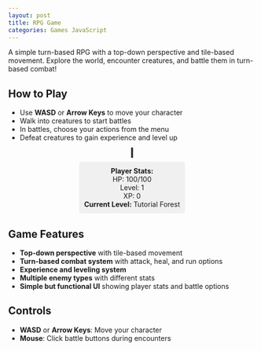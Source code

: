 ```yaml
---
layout: post
title: RPG Game
categories: Games JavaScript
---
```


A simple turn-based RPG with a top-down perspective and tile-based movement. Explore the world, encounter creatures, and battle them in turn-based combat!

## How to Play

- Use **WASD** or **Arrow Keys** to move your character
- Walk into creatures to start battles
- In battles, choose your actions from the menu
- Defeat creatures to gain experience and level up

<div id="game-container" style="width: 100%; max-width: 800px; margin: 0 auto; text-align: center;">
  <canvas id="gameCanvas" width="800" height="600" style="border: 2px solid #333; background: #87CEEB;"></canvas>
  <canvas id="battleCanvas" width="800" height="600" style="border: 2px solid #333; background: #2c1810; display: none;"></canvas>
  <div id="ui-container" style="margin-top: 10px;">
    <div id="stats" style="display: inline-block; margin: 0 20px; padding: 10px; background: #f0f0f0; border-radius: 5px;">
      <strong>Player Stats:</strong><br>
      HP: <span id="player-hp">100</span>/<span id="player-max-hp">100</span><br>
      Level: <span id="player-level">1</span><br>
      XP: <span id="player-xp">0</span><br>
      <strong>Current Level:</strong> <span id="current-level">Tutorial Forest</span>
    </div>
    <div id="battle-ui" style="display: none; margin-top: 10px; padding: 10px; background: #ffebee; border-radius: 5px;">
      <div id="battle-text" style="margin-bottom: 10px;"></div>
      <button id="attack-btn" onclick="attack()">Attack</button>
      <button id="heal-btn" onclick="heal()">Heal</button>
      <button id="run-btn" onclick="run()">Run</button>
    </div>
  </div>
</div>

<script>
// Sprite system
const sprites = {
  player: null,
  goblin: null,
  spider: null,
  troll: null,
  grass: null,
  water: null,
  mountain: null
};

// Load all sprites
function loadSprites() {
  return new Promise((resolve) => {
    let loadedCount = 0;
    const totalSprites = 7;
    
    function onSpriteLoad() {
      loadedCount++;
      console.log(`Loaded sprite ${loadedCount}/${totalSprites}`);
      if (loadedCount === totalSprites) {
        console.log('All sprites loaded successfully!');
        resolve();
      }
    }
    
    function onSpriteError(spriteName) {
      console.error(`Failed to load sprite: ${spriteName}`);
      loadedCount++;
      if (loadedCount === totalSprites) {
        console.log('All sprites processed (some failed to load)');
        resolve();
      }
    }
    
    // Create sprite images
    sprites.player = new Image();
    sprites.player.onload = onSpriteLoad;
    sprites.player.onerror = () => onSpriteError('player');
    sprites.player.src = '{{ site.baseurl }}/assets/images/game-assets/Player.png';
    
    sprites.goblin = new Image();
    sprites.goblin.onload = onSpriteLoad;
    sprites.goblin.onerror = () => onSpriteError('goblin');
    sprites.goblin.src = '{{ site.baseurl }}/assets/images/game-assets/Goblin1.png';
    
    sprites.spider = new Image();
    sprites.spider.onload = onSpriteLoad;
    sprites.spider.onerror = () => onSpriteError('orc');
    sprites.spider.src = '{{ site.baseurl }}/assets/images/game-assets/Spider.png';
    
    sprites.troll = new Image();
    sprites.troll.onload = onSpriteLoad;
    sprites.troll.onerror = () => onSpriteError('troll');
    sprites.troll.src = 'data:image/svg+xml;base64,' + btoa(`
      <svg width="30" height="30" xmlns="http://www.w3.org/2000/svg">
        <circle cx="15" cy="15" r="12" fill="#556B2F" stroke="#333" stroke-width="2"/>
        <circle cx="12" cy="12" r="2" fill="#FFD700"/>
        <circle cx="18" cy="12" r="2" fill="#FFD700"/>
        <path d="M 12 18 Q 15 20 18 18" stroke="#FFD700" stroke-width="2" fill="none"/>
        <rect x="13" y="22" width="4" height="6" fill="#8B7355"/>
        <polygon points="15,6 12,10 18,10" fill="#4B0082"/>
      </svg>
    `);
    
    sprites.grass = new Image();
    sprites.grass.onload = onSpriteLoad;
    sprites.grass.onerror = () => onSpriteError('grass');
    sprites.grass.src = 'data:image/svg+xml;base64,' + btoa(`
      <svg width="30" height="30" xmlns="http://www.w3.org/2000/svg">
        <rect width="30" height="30" fill="#90EE90"/>
        <circle cx="8" cy="8" r="1" fill="#228B22"/>
        <circle cx="22" cy="12" r="1" fill="#228B22"/>
        <circle cx="15" cy="20" r="1" fill="#228B22"/>
        <circle cx="5" cy="18" r="1" fill="#228B22"/>
        <circle cx="25" cy="6" r="1" fill="#228B22"/>
      </svg>
    `);
    
    sprites.water = new Image();
    sprites.water.onload = onSpriteLoad;
    sprites.water.onerror = () => onSpriteError('water');
    sprites.water.src = 'data:image/svg+xml;base64,' + btoa(`
      <svg width="30" height="30" xmlns="http://www.w3.org/2000/svg">
        <rect width="30" height="30" fill="#4682B4"/>
        <path d="M 0 10 Q 7.5 5 15 10 Q 22.5 15 30 10" stroke="#87CEEB" stroke-width="2" fill="none"/>
        <path d="M 0 20 Q 7.5 15 15 20 Q 22.5 25 30 20" stroke="#87CEEB" stroke-width="2" fill="none"/>
      </svg>
    `);
    
    sprites.mountain = new Image();
    sprites.mountain.onload = onSpriteLoad;
    sprites.mountain.onerror = () => onSpriteError('mountain');
    sprites.mountain.src = 'data:image/svg+xml;base64,' + btoa(`
      <svg width="30" height="30" xmlns="http://www.w3.org/2000/svg">
        <rect width="30" height="30" fill="#8B4513"/>
        <polygon points="0,30 15,10 30,30" fill="#A0522D"/>
        <polygon points="5,30 15,15 25,30" fill="#CD853F"/>
      </svg>
    `);
  });
}

// Game state
const gameState = {
  player: {
    x: 5,
    y: 5,
    hp: 100,
    maxHp: 100,
    level: 1,
    xp: 0,
    attack: 15,
    defense: 10
  },
  creatures: [
    { x: 8, y: 8, hp: 50, maxHp: 50, attack: 10, defense: 5, name: "Goblin", xpReward: 20, type: "goblin" },
    { x: 12, y: 12, hp: 80, maxHp: 80, attack: 15, defense: 8, name: "Spider", xpReward: 35, type: "spider" },
    { x: 15, y: 6, hp: 60, maxHp: 60, attack: 12, defense: 6, name: "Troll", xpReward: 25, type: "troll" }
  ],
  inBattle: false,
  currentEnemy: null,
  map: [],
  currentLevel: 0
};

// Level system
const LEVELS = [
  {
    name: "Tutorial Forest",
    playerStart: { x: 2, y: 2 },
    map: [
      "WWWWWWWWWWWWWWWWWWWW",
      "WGGGGGGGGGGGGGGGGGGW",
      "WGGGGGGGGGGGGGGGGGGW",
      "WGGGGGGGGGGGGGGGGGGW",
      "WGGGGGGGGGGGGGGGGGGW",
      "WGGGGGGGGGGGGGGGGGGW",
      "WGGGGGGGGGGGGGGGGGGW",
      "WGGGGGGGGGGGGGGGGGGW",
      "WGGGGGGGGGGGGGGGGGGW",
      "WGGGGGGGGGGGGGGGGGGW",
      "WGGGGGGGGGGGGGGGGGGW",
      "WGGGGGGGGGGGGGGGGGGW",
      "WGGGGGGGGGGGGGGGGGGW",
      "WGGGGGGGGGGGGGGGGGGW",
      "WGGGGGGGGGGGGGGGGGGW",
      "WGGGGGGGGGGGGGGGGGGW",
      "WGGGGGGGGGGGGGGGGGGW",
      "WGGGGGGGGGGGGGGGGGGW",
      "WGGGGGGGGGGGGGGGGGGW",
      "WWWWWWWWWWWWWWWWWWWW"
    ],
    creatures: [
      { x: 5, y: 5, hp: 30, maxHp: 30, attack: 8, defense: 3, name: "Baby Goblin", xpReward: 15, type: "goblin" },
      { x: 8, y: 8, hp: 40, maxHp: 40, attack: 10, defense: 4, name: "Young Spider", xpReward: 20, type: "spider" }
    ],
    objectives: ["Defeat all enemies", "Reach level 2"],
    completed: false
  },
  {
    name: "Spider Cave",
    playerStart: { x: 1, y: 10 },
    map: [
      "WWWWWWWWWWWWWWWWWWWW",
      "WGGGGGGGGGGGGGGGGGGW",
      "WGGGGGGGGGGGGGGGGGGW",
      "WGGGGGGGGGGGGGGGGGGW",
      "WGGGGGGGGGGGGGGGGGGW",
      "WGGGGGGGGGGGGGGGGGGW",
      "WGGGGGGGGGGGGGGGGGGW",
      "WGGGGGGGGGGGGGGGGGGW",
      "WGGGGGGGGGGGGGGGGGGW",
      "WGGGGGGGGGGGGGGGGGGW",
      "WGGGGGGGGGGGGGGGGGGW",
      "WGGGGGGGGGGGGGGGGGGW",
      "WGGGGGGGGGGGGGGGGGGW",
      "WGGGGGGGGGGGGGGGGGGW",
      "WGGGGGGGGGGGGGGGGGGW",
      "WGGGGGGGGGGGGGGGGGGW",
      "WGGGGGGGGGGGGGGGGGGW",
      "WGGGGGGGGGGGGGGGGGGW",
      "WGGGGGGGGGGGGGGGGGGW",
      "WWWWWWWWWWWWWWWWWWWW"
    ],
    creatures: [
      { x: 5, y: 5, hp: 60, maxHp: 60, attack: 12, defense: 6, name: "Cave Spider", xpReward: 30, type: "spider" },
      { x: 10, y: 10, hp: 70, maxHp: 70, attack: 14, defense: 7, name: "Poison Spider", xpReward: 35, type: "spider" },
      { x: 15, y: 15, hp: 80, maxHp: 80, attack: 16, defense: 8, name: "Spider Queen", xpReward: 50, type: "spider" }
    ],
    objectives: ["Defeat the Spider Queen", "Survive with at least 50% HP"],
    completed: false
  },
  {
    name: "Troll Mountain",
    playerStart: { x: 1, y: 1 },
    map: [
      "WWWWWWWWWWWWWWWWWWWW",
      "WGGGGGGGGGGGGGGGGGGW",
      "WGGGGGGGGGGGGGGGGGGW",
      "WGGGGGGGGGGGGGGGGGGW",
      "WGGGGGGGGGGGGGGGGGGW",
      "WGGGGGGGGGGGGGGGGGGW",
      "WGGGGGGGGGGGGGGGGGGW",
      "WGGGGGGGGGGGGGGGGGGW",
      "WGGGGGGGGGGGGGGGGGGW",
      "WGGGGGGGGGGGGGGGGGGW",
      "WGGGGGGGGGGGGGGGGGGW",
      "WGGGGGGGGGGGGGGGGGGW",
      "WGGGGGGGGGGGGGGGGGGW",
      "WGGGGGGGGGGGGGGGGGGW",
      "WGGGGGGGGGGGGGGGGGGW",
      "WGGGGGGGGGGGGGGGGGGW",
      "WGGGGGGGGGGGGGGGGGGW",
      "WGGGGGGGGGGGGGGGGGGW",
      "WGGGGGGGGGGGGGGGGGGW",
      "WWWWWWWWWWWWWWWWWWWW"
    ],
    creatures: [
      { x: 8, y: 8, hp: 100, maxHp: 100, attack: 18, defense: 10, name: "Mountain Troll", xpReward: 60, type: "troll" },
      { x: 12, y: 12, hp: 120, maxHp: 120, attack: 20, defense: 12, name: "Troll Chief", xpReward: 80, type: "troll" }
    ],
    objectives: ["Defeat the Troll Chief", "Reach level 5"],
    completed: false
  },
  {
    name: "Water Maze",
    playerStart: { x: 1, y: 10 },
    map: [
      "WWWWWWWWWWWWWWWWWWWW",
      "WGGGGGGGGGGGGGGGGGGW",
      "WGGGGGGGGGGGGGGGGGGW",
      "WGGGGGGGGGGGGGGGGGGW",
      "WGGGGGGGGGGGGGGGGGGW",
      "WGGGGGGGGGGGGGGGGGGW",
      "WGGGGGGGGGGGGGGGGGGW",
      "WGGGGGGGGGGGGGGGGGGW",
      "WGGGGGGGGGGGGGGGGGGW",
      "WGGGGGGGGGGGGGGGGGGW",
      "WGGGGGGGGGGGGGGGGGGW",
      "WGGGGGGGGGGGGGGGGGGW",
      "WGGGGGGGGGGGGGGGGGGW",
      "WGGGGGGGGGGGGGGGGGGW",
      "WGGGGGGGGGGGGGGGGGGW",
      "WGGGGGGGGGGGGGGGGGGW",
      "WGGGGGGGGGGGGGGGGGGW",
      "WGGGGGGGGGGGGGGGGGGW",
      "WGGGGGGGGGGGGGGGGGGW",
      "WWWWWWWWWWWWWWWWWWWW"
    ],
    creatures: [
      { x: 5, y: 5, hp: 80, maxHp: 80, attack: 15, defense: 8, name: "Water Serpent", xpReward: 45, type: "spider" },
      { x: 15, y: 15, hp: 90, maxHp: 90, attack: 17, defense: 9, name: "Deep Sea Monster", xpReward: 55, type: "troll" }
    ],
    objectives: ["Navigate the maze", "Defeat all water creatures"],
    completed: false
  },
  {
    name: "Goblin Fortress",
    playerStart: { x: 2, y: 18 },
    map: [
      "WWWWWWWWWWWWWWWWWWWW",
      "WGGGGGGGGGGGGGGGGGGW",
      "WGGGGGGGGGGGGGGGGGGW",
      "WGGGGGGGGGGGGGGGGGGW",
      "WGGGGGGGGGGGGGGGGGGW",
      "WGGGGGGGGGGGGGGGGGGW",
      "WGGGGGGGGGGGGGGGGGGW",
      "WGGGGGGGGGGGGGGGGGGW",
      "WGGGGGGGGGGGGGGGGGGW",
      "WGGGGGGGGGGGGGGGGGGW",
      "WGGGGGGGGGGGGGGGGGGW",
      "WGGGGGGGGGGGGGGGGGGW",
      "WGGGGGGGGGGGGGGGGGGW",
      "WGGGGGGGGGGGGGGGGGGW",
      "WGGGGGGGGGGGGGGGGGGW",
      "WGGGGGGGGGGGGGGGGGGW",
      "WGGGGGGGGGGGGGGGGGGW",
      "WGGGGGGGGGGGGGGGGGGW",
      "WGGGGGGGGGGGGGGGGGGW",
      "WWWWWWWWWWWWWWWWWWWW"
    ],
    creatures: [
      { x: 10, y: 5, hp: 70, maxHp: 70, attack: 14, defense: 7, name: "Goblin Guard", xpReward: 30, type: "goblin" },
      { x: 8, y: 8, hp: 75, maxHp: 75, attack: 15, defense: 8, name: "Goblin Archer", xpReward: 35, type: "goblin" },
      { x: 12, y: 12, hp: 100, maxHp: 100, attack: 18, defense: 10, name: "Goblin Chief", xpReward: 60, type: "goblin" }
    ],
    objectives: ["Defeat the Goblin Chief", "Clear the fortress"],
    completed: false
  }
];

// Tile types
const TILES = {
  GRASS: 0,
  WATER: 1,
  MOUNTAIN: 2
};

// Colors for tiles
const TILE_COLORS = {
  [TILES.GRASS]: '#90EE90',
  [TILES.WATER]: '#4682B4',
  [TILES.MOUNTAIN]: '#8B4513'
};

// Level management functions
function loadLevel(levelIndex) {
  if (levelIndex >= LEVELS.length) {
    console.log('All levels completed!');
    return false;
  }
  
  const level = LEVELS[levelIndex];
  gameState.currentLevel = levelIndex;
  
  // Set player position
  gameState.player.x = level.playerStart.x;
  gameState.player.y = level.playerStart.y;
  
  // Load map from level data
  gameState.map = [];
  for (let y = 0; y < level.map.length; y++) {
    gameState.map[y] = [];
    for (let x = 0; x < level.map[y].length; x++) {
      const tile = level.map[y][x];
      switch(tile) {
        case 'G':
          gameState.map[y][x] = TILES.GRASS;
          break;
        case 'W':
          gameState.map[y][x] = TILES.WATER;
          break;
        case 'M':
          gameState.map[y][x] = TILES.MOUNTAIN;
          break;
        default:
          gameState.map[y][x] = TILES.GRASS;
      }
    }
  }
  
  // Load creatures from level data
  gameState.creatures = level.creatures.map(creature => ({...creature}));
  
  console.log(`Loaded level: ${level.name}`);
  return true;
}

function checkLevelCompletion() {
  const level = LEVELS[gameState.currentLevel];
  if (!level) return;
  
  // Check if all creatures are defeated
  const allCreaturesDefeated = gameState.creatures.every(creature => creature.hp <= 0);
  
  if (allCreaturesDefeated && !level.completed) {
    level.completed = true;
    console.log(`Level ${level.name} completed!`);
    
    // Show level completion message
    setTimeout(() => {
      alert(`Level ${level.name} completed!\nObjectives:\n${level.objectives.join('\n')}`);
      
      // Load next level
      if (loadLevel(gameState.currentLevel + 1)) {
        updateStats();
      }
    }, 1000);
  }
}

// Initialize map (now uses level system)
function initMap() {
  loadLevel(0); // Start with first level
}

// Canvas setup
const canvas = document.getElementById('gameCanvas');
const ctx = canvas.getContext('2d');
const battleCanvas = document.getElementById('battleCanvas');
const battleCtx = battleCanvas.getContext('2d');
const TILE_SIZE = 30;

// Draw functions
function drawMap() {
  for (let y = 0; y < gameState.map.length; y++) {
    for (let x = 0; x < gameState.map[y].length; x++) {
      const tile = gameState.map[y][x];
      let sprite;
      
      switch(tile) {
        case TILES.GRASS:
          sprite = sprites.grass;
          break;
        case TILES.WATER:
          sprite = sprites.water;
          break;
        case TILES.MOUNTAIN:
          sprite = sprites.mountain;
          break;
        default:
          sprite = sprites.grass;
      }
      
      if (sprite && sprite.complete) {
        ctx.drawImage(sprite, x * TILE_SIZE, y * TILE_SIZE, TILE_SIZE, TILE_SIZE);
      } else {
        // Fallback: draw colored tiles
        ctx.fillStyle = TILE_COLORS[tile];
        ctx.fillRect(x * TILE_SIZE, y * TILE_SIZE, TILE_SIZE, TILE_SIZE);
        
        // Add some texture
        ctx.strokeStyle = '#666';
        ctx.lineWidth = 1;
        ctx.strokeRect(x * TILE_SIZE, y * TILE_SIZE, TILE_SIZE, TILE_SIZE);
      }
    }
  }
}

function drawPlayer() {
  if (sprites.player && sprites.player.complete) {
    ctx.drawImage(
      sprites.player,
      gameState.player.x * TILE_SIZE,
      gameState.player.y * TILE_SIZE,
      TILE_SIZE,
      TILE_SIZE
    );
  } else {
    // Fallback: draw simple player
    ctx.fillStyle = '#FF6B6B';
    ctx.fillRect(
      gameState.player.x * TILE_SIZE + 5,
      gameState.player.y * TILE_SIZE + 5,
      TILE_SIZE - 10,
      TILE_SIZE - 10
    );
    
    // Player eyes
    ctx.fillStyle = '#000';
    ctx.fillRect(
      gameState.player.x * TILE_SIZE + 8,
      gameState.player.y * TILE_SIZE + 8,
      3,
      3
    );
    ctx.fillRect(
      gameState.player.x * TILE_SIZE + 19,
      gameState.player.y * TILE_SIZE + 8,
      3,
      3
    );
  }
}

function drawCreatures() {
  gameState.creatures.forEach(creature => {
    if (creature.hp > 0) {
      if (sprites[creature.type] && sprites[creature.type].complete) {
        ctx.drawImage(
          sprites[creature.type],
          creature.x * TILE_SIZE,
          creature.y * TILE_SIZE,
          TILE_SIZE,
          TILE_SIZE
        );
      } else {
        // Fallback: draw simple creature
        ctx.fillStyle = '#8B0000';
        ctx.fillRect(
          creature.x * TILE_SIZE + 5,
          creature.y * TILE_SIZE + 5,
          TILE_SIZE - 10,
          TILE_SIZE - 10
        );
        
        // Creature eyes
        ctx.fillStyle = '#FFD700';
        ctx.fillRect(
          creature.x * TILE_SIZE + 8,
          creature.y * TILE_SIZE + 8,
          3,
          3
        );
        ctx.fillRect(
          creature.x * TILE_SIZE + 19,
          creature.y * TILE_SIZE + 8,
          3,
          3
        );
      }
    }
  });
}

function drawBattleScreen() {
  // Clear battle canvas
  battleCtx.fillStyle = '#2c1810';
  battleCtx.fillRect(0, 0, battleCanvas.width, battleCanvas.height);
  
  // Draw enemy sprite blown up
  if (gameState.currentEnemy && sprites[gameState.currentEnemy.type] && sprites[gameState.currentEnemy.type].complete) {
    const enemySprite = sprites[gameState.currentEnemy.type];
    const scale = 8; // Make enemy 8x bigger
    const enemyWidth = TILE_SIZE * scale;
    const enemyHeight = TILE_SIZE * scale;
    const x = (battleCanvas.width - enemyWidth) / 2;
    const y = (battleCanvas.height - enemyHeight) / 2 - 50; // Slightly above center
    
    // Draw enemy
    battleCtx.drawImage(enemySprite, x, y, enemyWidth, enemyHeight);
    
    // Add some battle effects
    battleCtx.fillStyle = 'rgba(255, 0, 0, 0.1)';
    battleCtx.fillRect(0, 0, battleCanvas.width, battleCanvas.height);
  } else {
    // Fallback: draw simple enemy
    const scale = 8;
    const enemyWidth = TILE_SIZE * scale;
    const enemyHeight = TILE_SIZE * scale;
    const x = (battleCanvas.width - enemyWidth) / 2;
    const y = (battleCanvas.height - enemyHeight) / 2 - 50;
    
    battleCtx.fillStyle = '#8B0000';
    battleCtx.fillRect(x, y, enemyWidth, enemyHeight);
    
    // Enemy eyes
    battleCtx.fillStyle = '#FFD700';
    battleCtx.fillRect(x + enemyWidth * 0.1, y + enemyHeight * 0.1, enemyWidth * 0.1, enemyHeight * 0.1);
    battleCtx.fillRect(x + enemyWidth * 0.8, y + enemyHeight * 0.1, enemyWidth * 0.1, enemyHeight * 0.1);
  }
  
  // Draw battle UI overlay
  battleCtx.fillStyle = 'rgba(0, 0, 0, 0.7)';
  battleCtx.fillRect(0, battleCanvas.height - 150, battleCanvas.width, 150);
  
  // Draw enemy name and HP
  battleCtx.fillStyle = '#FFFFFF';
  battleCtx.font = '24px Arial';
  battleCtx.textAlign = 'center';
  battleCtx.fillText(gameState.currentEnemy ? gameState.currentEnemy.name : 'Enemy', battleCanvas.width / 2, battleCanvas.height - 120);
  
  // Draw enemy HP bar
  if (gameState.currentEnemy) {
    const hpBarWidth = 300;
    const hpBarHeight = 20;
    const hpBarX = (battleCanvas.width - hpBarWidth) / 2;
    const hpBarY = battleCanvas.height - 100;
    
    // HP bar background
    battleCtx.fillStyle = '#333';
    battleCtx.fillRect(hpBarX, hpBarY, hpBarWidth, hpBarHeight);
    
    // HP bar fill
    const hpPercentage = gameState.currentEnemy.hp / gameState.currentEnemy.maxHp;
    battleCtx.fillStyle = hpPercentage > 0.5 ? '#00FF00' : hpPercentage > 0.25 ? '#FFFF00' : '#FF0000';
    battleCtx.fillRect(hpBarX, hpBarY, hpBarWidth * hpPercentage, hpBarHeight);
    
    // HP text
    battleCtx.fillStyle = '#FFFFFF';
    battleCtx.font = '16px Arial';
    battleCtx.fillText(`${gameState.currentEnemy.hp}/${gameState.currentEnemy.maxHp}`, battleCanvas.width / 2, battleCanvas.height - 80);
  }
}

function drawUI() {
  // Draw camera offset to center on player
  const cameraX = Math.max(0, Math.min(gameState.player.x - 10, gameState.map[0].length - 20));
  const cameraY = Math.max(0, Math.min(gameState.player.y - 8, gameState.map.length - 16));
  
  ctx.save();
  ctx.translate(-cameraX * TILE_SIZE, -cameraY * TILE_SIZE);
  
  drawMap();
  drawCreatures();
  drawPlayer();
  
  ctx.restore();
}

// Movement
function canMoveTo(x, y) {
  if (x < 0 || y < 0 || x >= gameState.map[0].length || y >= gameState.map.length) {
    return false;
  }
  return gameState.map[y][x] !== TILES.MOUNTAIN && gameState.map[y][x] !== TILES.WATER;
}

function movePlayer(dx, dy) {
  if (gameState.inBattle) return;
  
  const newX = gameState.player.x + dx;
  const newY = gameState.player.y + dy;
  
  if (canMoveTo(newX, newY)) {
    gameState.player.x = newX;
    gameState.player.y = newY;
    
    // Check for creature encounters
    checkForEncounters();
  }
}

function checkForEncounters() {
  const creature = gameState.creatures.find(c => 
    c.hp > 0 && c.x === gameState.player.x && c.y === gameState.player.y
  );
  
  if (creature) {
    startBattle(creature);
  }
}

// Battle system
function startBattle(enemy) {
  gameState.inBattle = true;
  gameState.currentEnemy = enemy;
  
  // Show battle canvas and hide game canvas
  canvas.style.display = 'none';
  battleCanvas.style.display = 'block';
  document.getElementById('battle-ui').style.display = 'block';
  document.getElementById('battle-text').textContent = `A wild ${enemy.name} appears!`;
  
  updateStats();
}

function attack() {
  if (!gameState.inBattle || !gameState.currentEnemy) return;
  
  const enemy = gameState.currentEnemy;
  const damage = Math.max(1, gameState.player.attack - enemy.defense);
  enemy.hp = Math.max(0, enemy.hp - damage);
  
  document.getElementById('battle-text').textContent = `You deal ${damage} damage to ${enemy.name}!`;
  
  if (enemy.hp <= 0) {
    endBattle(true);
  } else {
    // Enemy attacks back
    setTimeout(() => {
      enemyAttack();
    }, 1000);
  }
}

function enemyAttack() {
  if (!gameState.inBattle || !gameState.currentEnemy) return;
  
  const enemy = gameState.currentEnemy;
  const damage = Math.max(1, enemy.attack - gameState.player.defense);
  gameState.player.hp = Math.max(0, gameState.player.hp - damage);
  
  document.getElementById('battle-text').textContent = `${enemy.name} deals ${damage} damage to you!`;
  updateStats();
  
  if (gameState.player.hp <= 0) {
    endBattle(false);
  }
}

function heal() {
  if (!gameState.inBattle) return;
  
  const healAmount = 30;
  gameState.player.hp = Math.min(gameState.player.maxHp, gameState.player.hp + healAmount);
  
  document.getElementById('battle-text').textContent = `You heal for ${healAmount} HP!`;
  updateStats();
  
  // Enemy attacks after healing
  setTimeout(() => {
    enemyAttack();
  }, 1000);
}

function run() {
  if (!gameState.inBattle) return;
  
  const success = Math.random() > 0.5;
  if (success) {
    document.getElementById('battle-text').textContent = "You successfully ran away!";
    setTimeout(() => {
      endBattle(false);
    }, 1000);
  } else {
    document.getElementById('battle-text').textContent = "You couldn't escape!";
    setTimeout(() => {
      enemyAttack();
    }, 1000);
  }
}

function endBattle(playerWon) {
  if (playerWon) {
    const xpGained = gameState.currentEnemy.xpReward;
    gameState.player.xp += xpGained;
    
    document.getElementById('battle-text').textContent = 
      `You defeated ${gameState.currentEnemy.name}! Gained ${xpGained} XP!`;
    
    // Check for level up
    const xpNeeded = gameState.player.level * 50;
    if (gameState.player.xp >= xpNeeded) {
      levelUp();
    }
    
    // Check if level is completed
    setTimeout(() => {
      checkLevelCompletion();
    }, 500);
  } else {
    document.getElementById('battle-text').textContent = "You were defeated!";
    // Reset player to level start position
    const level = LEVELS[gameState.currentLevel];
    if (level) {
      gameState.player.x = level.playerStart.x;
      gameState.player.y = level.playerStart.y;
    } else {
      gameState.player.x = 5;
      gameState.player.y = 5;
    }
    gameState.player.hp = gameState.player.maxHp;
  }
  
  setTimeout(() => {
    gameState.inBattle = false;
    gameState.currentEnemy = null;
    
    // Hide battle canvas and show game canvas
    battleCanvas.style.display = 'none';
    canvas.style.display = 'block';
    document.getElementById('battle-ui').style.display = 'none';
    updateStats();
  }, 2000);
}

function levelUp() {
  gameState.player.level++;
  gameState.player.maxHp += 20;
  gameState.player.hp = gameState.player.maxHp;
  gameState.player.attack += 5;
  gameState.player.defense += 3;
  
  document.getElementById('battle-text').textContent += ` Level up! You are now level ${gameState.player.level}!`;
}

function updateStats() {
  document.getElementById('player-hp').textContent = gameState.player.hp;
  document.getElementById('player-max-hp').textContent = gameState.player.maxHp;
  document.getElementById('player-level').textContent = gameState.player.level;
  document.getElementById('player-xp').textContent = gameState.player.xp;
  
  // Update current level display
  const level = LEVELS[gameState.currentLevel];
  if (level) {
    document.getElementById('current-level').textContent = level.name;
  }
}

// Input handling
document.addEventListener('keydown', (e) => {
  switch(e.key.toLowerCase()) {
    case 'w':
    case 'arrowup':
      movePlayer(0, -1);
      break;
    case 's':
    case 'arrowdown':
      movePlayer(0, 1);
      break;
    case 'a':
    case 'arrowleft':
      movePlayer(-1, 0);
      break;
    case 'd':
    case 'arrowright':
      movePlayer(1, 0);
      break;
  }
});

// Game loop
function gameLoop() {
  if (gameState.inBattle) {
    drawBattleScreen();
  } else {
    drawUI();
  }
  requestAnimationFrame(gameLoop);
}

// Initialize and start
async function initGame() {
  await loadSprites();
  initMap();
  updateStats();
  gameLoop();
}

initGame();
</script>

## Game Features

- **Top-down perspective** with tile-based movement
- **Turn-based combat system** with attack, heal, and run options
- **Experience and leveling system**
- **Multiple enemy types** with different stats
- **Simple but functional UI** showing player stats and battle options

## Controls

- **WASD** or **Arrow Keys**: Move your character
- **Mouse**: Click battle buttons during encounters

<!-- The game includes a simple map with grass, water, and mountain tiles. Walk around to find creatures and battle them to gain experience and level up!

## Creating Custom Levels

The game now includes a level system that allows you to create custom predetermined levels. Here's how to create your own levels:

### Level Structure

Each level is defined as an object with the following properties:

```javascript
{
  name: "Level Name",
  playerStart: { x: 2, y: 2 },
  map: [
    "WWWWWWWWWWWWWWWWWWWW",
    "WGGGGGGGGGGGGGGGGGGW",
    "WGGGGGGGGGGGGGGGGGGW",
    // ... more rows
    "WWWWWWWWWWWWWWWWWWWW"
  ],
  creatures: [
    { x: 5, y: 5, hp: 50, maxHp: 50, attack: 10, defense: 5, name: "Enemy Name", xpReward: 20, type: "goblin" }
  ],
  objectives: ["Objective 1", "Objective 2"],
  completed: false
}
```

### Map Tiles

- `G` = Grass (walkable)
- `W` = Water (impassable)
- `M` = Mountain (impassable)

### Creature Types

- `"goblin"` - Uses goblin sprite
- `"spider"` - Uses spider sprite  
- `"troll"` - Uses troll sprite

### Example: Creating a Maze Level

```javascript
{
  name: "Goblin Maze",
  playerStart: { x: 1, y: 1 },
  map: [
    "WWWWWWWWWWWWWWWWWWWW",
    "WGGGGGGGGGGGGGGGGGGW",
    "WGGGGGGGGGGGGGGGGGGW",
    "WGGGGGGGGGGGGGGGGGGW",
    "WGGGGGGGGGGGGGGGGGGW",
    "WGGGGGGGGGGGGGGGGGGW",
    "WGGGGGGGGGGGGGGGGGGW",
    "WGGGGGGGGGGGGGGGGGGW",
    "WGGGGGGGGGGGGGGGGGGW",
    "WGGGGGGGGGGGGGGGGGGW",
    "WGGGGGGGGGGGGGGGGGGW",
    "WGGGGGGGGGGGGGGGGGGW",
    "WGGGGGGGGGGGGGGGGGGW",
    "WGGGGGGGGGGGGGGGGGGW",
    "WGGGGGGGGGGGGGGGGGGW",
    "WGGGGGGGGGGGGGGGGGGW",
    "WGGGGGGGGGGGGGGGGGGW",
    "WGGGGGGGGGGGGGGGGGGW",
    "WGGGGGGGGGGGGGGGGGGW",
    "WWWWWWWWWWWWWWWWWWWW"
  ],
  creatures: [
    { x: 5, y: 5, hp: 60, maxHp: 60, attack: 12, defense: 6, name: "Maze Guardian", xpReward: 30, type: "goblin" },
    { x: 15, y: 15, hp: 80, maxHp: 80, attack: 15, defense: 8, name: "Maze Boss", xpReward: 50, type: "troll" }
  ],
  objectives: ["Find the exit", "Defeat the Maze Boss"],
  completed: false
}
```

### Adding Your Level

To add a custom level, simply add it to the `LEVELS` array in the code:

```javascript
const LEVELS = [
  // ... existing levels ...
  {
    // Your custom level here
  }
];
```

### Level Progression

- Levels are completed when all enemies are defeated
- The game automatically progresses to the next level
- Player stats carry over between levels
- If defeated, the player respawns at the level's start position -->

<!-- ## Customizing Sprites

The game now uses a sprite system that makes it easy to replace the default graphics with your own images. Here's how to customize the sprites:

### Method 1: Replace with Image URLs

To use your own images, replace the sprite loading code with URLs to your images:

```javascript
// Replace the sprite loading in the loadSprites() function
sprites.player = new Image();
sprites.player.onload = onSpriteLoad;
sprites.player.src = 'https://your-domain.com/path/to/player-sprite.png';

sprites.goblin = new Image();
sprites.goblin.onload = onSpriteLoad;
sprites.goblin.src = 'https://your-domain.com/path/to/goblin-sprite.png';
```

### Method 2: Use Local Images

If you have images in your Jekyll assets folder:

```javascript
sprites.player.src = '{{ site.baseurl }}/assets/images/player-sprite.png';
sprites.goblin.src = '{{ site.baseurl }}/assets/images/goblin-sprite.png';
```

### Method 3: Create Custom SVG Sprites

You can modify the existing SVG sprites by editing the SVG code in the `loadSprites()` function. Each sprite is defined as an SVG string that gets converted to a data URL.

### Sprite Requirements

- **Size**: 30x30 pixels (or maintain aspect ratio)
- **Format**: PNG, JPG, or SVG
- **Transparency**: PNG with alpha channel works best
- **Style**: Pixel art or cartoon style works well for this type of game

### Available Sprites to Replace

- `sprites.player` - The player character
- `sprites.goblin` - Goblin enemy
- `sprites.spider` - spider enemy  
- `sprites.troll` - Troll enemy
- `sprites.grass` - Grass tile texture
- `sprites.water` - Water tile texture
- `sprites.mountain` - Mountain tile texture

The current sprites are embedded SVG graphics that provide a good starting point, but you can replace them with any images you prefer! -->
